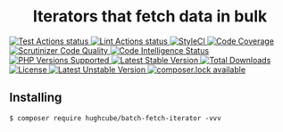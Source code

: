 <h1 align="center">Iterators that fetch data in bulk</h1>


<p>
    <a href="https://github.com/hughcube/batch-fetch-iterator/actions?query=workflow%3ATest">
        <img src="https://github.com/hughcube/batch-fetch-iterator/workflows/Test/badge.svg" alt="Test Actions status">
    </a>
    <a href="https://github.com/hughcube/batch-fetch-iterator/actions?query=workflow%3ALint">
        <img src="https://github.com/hughcube/batch-fetch-iterator/workflows/Lint/badge.svg" alt="Lint Actions status">
    </a>
    <a href="https://styleci.io/repos/279837009">
        <img src="https://github.styleci.io/repos/279837009/shield?branch=master" alt="StyleCI">
    </a>
    <a href="https://scrutinizer-ci.com/g/hughcube/batch-fetch-iterator/?branch=master">
        <img src="https://scrutinizer-ci.com/g/hughcube/batch-fetch-iterator/badges/coverage.png?b=master" alt="Code Coverage">
    </a>
    <a href="https://scrutinizer-ci.com/g/hughcube/batch-fetch-iterator/?branch=master">
        <img src="https://scrutinizer-ci.com/g/hughcube/batch-fetch-iterator/badges/quality-score.png?b=master" alt="Scrutinizer Code Quality">
    </a> 
    <a href="https://scrutinizer-ci.com/g/hughcube/batch-fetch-iterator/?branch=master">
        <img src="https://scrutinizer-ci.com/g/hughcube/batch-fetch-iterator/badges/code-intelligence.svg?b=master" alt="Code Intelligence Status">
    </a>        
    <a href="https://github.com/hughcube/batch-fetch-iterator">
        <img src="https://img.shields.io/badge/php-%3E%3D%207.0-8892BF.svg" alt="PHP Versions Supported">
    </a>
    <a href="https://packagist.org/packages/hughcube/batch-fetch-iterator">
        <img src="https://poser.pugx.org/hughcube/batch-fetch-iterator/version" alt="Latest Stable Version">
    </a>
    <a href="https://packagist.org/packages/hughcube/batch-fetch-iterator">
        <img src="https://poser.pugx.org/hughcube/batch-fetch-iterator/downloads" alt="Total Downloads">
    </a>
    <a href="https://github.com/hughcube/batch-fetch-iterator/blob/master/LICENSE">
        <img src="https://img.shields.io/badge/license-MIT-428f7e.svg" alt="License">
    </a>
    <a href="https://packagist.org/packages/hughcube/batch-fetch-iterator">
        <img src="https://poser.pugx.org/hughcube/batch-fetch-iterator/v/unstable" alt="Latest Unstable Version">
    </a>
    <a href="https://packagist.org/packages/hughcube/batch-fetch-iterator">
        <img src="https://poser.pugx.org/hughcube/batch-fetch-iterator/composerlock" alt="composer.lock available">
    </a>
</p>

## Installing

```shell
$ composer require hughcube/batch-fetch-iterator -vvv
```

